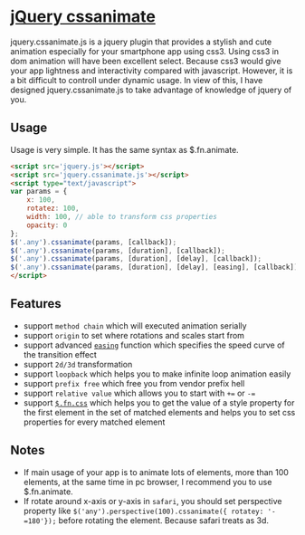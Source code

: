 [jQuery cssanimate](http://after12am.github.io/jquery.cssanimate.js/)
========================================================================

jquery.cssanimate.js is a jquery plugin that provides a stylish and cute animation especially for your smartphone app using css3.
Using css3 in dom animation will have been excellent select. Because css3 would give your app lightness and interactivity compared with javascript.
However, it is a bit difficult to controll under dynamic usage. In view of this, I have designed jquery.cssanimate.js to take advantage of knowledge of jquery of you.

## Usage

Usage is very simple. It has the same syntax as $.fn.animate.

```html
<script src='jquery.js'></script>
<script src='jquery.cssanimate.js'></script>
<script type="text/javascript">
var params = {
    x: 100,
    rotatez: 100,
    width: 100, // able to transform css properties
    opacity: 0
};
$('.any').cssanimate(params, [callback]);
$('.any').cssanimate(params, [duration], [callback]);
$('.any').cssanimate(params, [duration], [delay], [callback]);
$('.any').cssanimate(params, [duration], [delay], [easing], [callback]);
</script>
```

## Features

* support `method chain` which will executed animation serially
* support `origin` to set where rotations and scales start from
* support advanced [`easing`](https://github.com/after12am/jquery.cssanimate.js/blob/master/src/core/ease.js) function which specifies the speed curve of the transition effect
* support `2d/3d` transformation
* support `loopback` which helps you to make infinite loop animation easily
* support `prefix free` which free you from vendor prefix hell
* support `relative value` which allows you to start with `+=` or `-=`
* support [`$.fn.css`](https://github.com/after12am/jquery.cssanimate.js/blob/master/src/hook.js) which helps you to get the value of a style property for the first element in the set of matched elements and helps you to set css properties for every matched element

## Notes

* If main usage of your app is to animate lots of elements, more than 100 elements, at the same time in pc browser, I recommend you to use $.fn.animate.
* If rotate around x-axis or y-axis in `safari`, you should set perspective property like `$('any').perspective(100).cssanimate({ rotatey: '-=180'});` before rotating the element. Because safari treats as 3d.